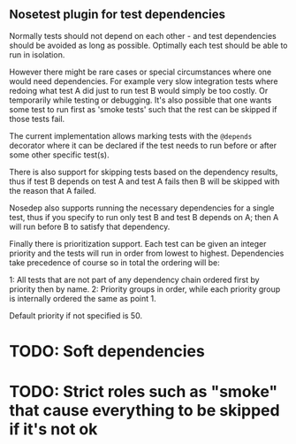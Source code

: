## Nosetest plugin for test dependencies

Normally tests should not depend on each other - and test dependencies should
be avoided as long as possible. Optimally each test should be able to run
in isolation.

However there might be rare cases or special circumstances where one would
need dependencies. For example very slow integration tests where redoing what
test A did just to run test B would simply be too costly. Or temporarily while
testing or debugging. It's also possible that one wants some test to run first
as 'smoke tests' such that the rest can be skipped if those tests fail.

The current implementation allows marking tests with the `@depends` decorator
where it can be declared if the test needs to run before or after some
other specific test(s).

There is also support for skipping tests based on the dependency results,
thus if test B depends on test A and test A fails then B will be skipped
with the reason that A failed.

Nosedep also supports running the necessary dependencies for a single test,
thus if you specify to run only test B and test B depends on A; then A will
run before B to satisfy that dependency.

Finally there is prioritization support. Each test can be given an integer priority
and the tests will run in order from lowest to highest. Dependencies take
precedence of course so in total the ordering will be:

1: All tests that are not part of any dependency chain ordered first by priority
   then by name.
2: Priority groups in order, while each priority group is internally ordered
   the same as point 1.

Default priority if not specified is 50.

# TODO: Soft dependencies
# TODO: Strict roles such as "smoke" that cause everything to be skipped if it's not ok
